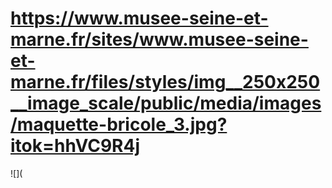 # https://www.musee-seine-et-marne.fr/sites/www.musee-seine-et-marne.fr/files/styles/img__250x250__image_scale/public/media/images/maquette-bricole_3.jpg?itok=hhVC9R4j

![](
